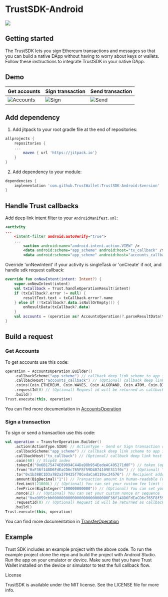 # TrustSDK-Android
[![](https://jitpack.io/v/TrustWallet/TrustSdk-android.svg)](https://jitpack.io/#TrustWallet/TrustSdk-android)

## Getting started

The TrustSDK lets you sign Ethereum transactions and messages so that you can build a native DApp without having to worry about keys or wallets. Follow these instructions to integrate TrustSDK in your native DApp.

## Demo
Get accounts|Sign transaction|Send transaction
-|-|-
![Accounts](docs/accounts.gif)|![Sign](docs/sign.gif)|![Send](docs/send.gif)

## Add dependency

1. Add jitpack to your root gradle file at the end of repositories:
```groovy
allprojects {
    repositories {
	...
        maven { url 'https://jitpack.io'}
    }
}
```

2. Add dependency to your module:
```groovy
dependencies {
    implementation 'com.github.TrustWallet:TrustSDK-Android:$version'
}
```

## Handle Trust callbacks

Add deep link intent filter to your `AndroidManifest.xml`:
```xml
<activity
...
    <intent-filter android:autoVerify="true">
    ...
        <action android:name="android.intent.action.VIEW" />
        <data android:scheme="app_scheme" android:host="tx_callback" />
        <data android:scheme="app_scheme" android:host="accounts_callback" />
```

Override 'onNewIntent' if your activity is singleTask or 'onCreate' if not, and handle sdk request callback:
```kotlin
override fun onNewIntent(intent: Intent?) {
    super.onNewIntent(intent)
    val txCallback = Trust.handleOperationResult(intent)
    if (txCallback?.error != null) {
        resultText.text = txCallback.error?.name
    } else if (!txCallback?.data.isNullOrEmpty()) {
        onResultData(txCallback?.data)
    }
    val accounts = (operation as? AccountsOperation)?.parseResultData(txCallback?.data ?: return)
}
```

## Build a request

### Get Accounts

To get accounts use this code:

```kotlin
operation = AccountsOperation.Builder()
    .callbackScheme("app_scheme") // callback deep link scheme to app initialized request.
    .callbackHost("accounts_callback") // (Optional) callback deep link host to app initialized request. 'tx_callback' by default
    .coins(Coin.ETHEREUM, Coin.WAVES, Coin.ALGORAND, Coin.ATOM, Coin.BINANCE, Coin.BITCOINCASH) // coins you want to request
    .requestId(0) // (Optional) Request id will be returned as callback param. Any incrementing integer. 1 by default
    .build()
Trust.execute(this, operation)
```

You can find more documentation in [AccountsOperation](https://github.com/trustwallet/TrustSDK-Android/blob/master/trust-sdk-client/src/main/java/trust/AccountsOperation.kt)

### Sign a transaction

To sign or send a transaction use this code:

```kotlin
val operation = TransferOperation.Builder()
    .action(ActionType.SIGN) // ActionType - Send or Sign transaction request
    .callbackScheme("app_scheme") // callback deep link scheme to app initialized request.
    .callbackHost("tx_callback") // (Optional) callback deep link host to app initialized request. 'tx_callback' by default
    .coin(60) // Slip44 index
    .tokenId("0x6B175474E89094C44Da98b954EedeAC495271d0F") // token (optional), following standard of unique identifier on the blockhain as smart contract address or asset ID
    .from("0xF36f148D6FdEaCD6c765F8f59D4074109E311f0c") // (Optional) "From" address parameter specifies a wallet which contains given account
    .to("0x1b38BC1D3a7B2a370425f70CedaCa8119ac24576") // Recipient address
    .amount(BigDecimal("1")) // Transaction amount in human-readable (unit) format
    .feeLimit(21000L) // (Optional) You can set your custom fee limit in subunit format
    .feePrice(BigInteger("100000000000")) // (Optional) You can set your custom fee price in subunit format
    .nonce(2) // (Optional) You can set your custom nonce or sequence
    .meta("0xa9059cbb0000000000000000000000000F36f148D6FdEaCD6c765F8f59D4074109E311f0c0000000000000000000000000000000000000000000000000000000000000001") // (Optional) Transaction data in hex format, Memo or Destination tag
    .requestId(0) // (Optional) Request id will be returned as callback param. Any incrementing integer. 1 by default
    .build()
Trust.execute(this, operation)
```

You can find more documentation in [TransferOperation](https://github.com/trustwallet/TrustSDK-Android/blob/master/trust-sdk-client/src/main/java/trust/TransferOperation.kt)

## Example

Trust SDK includes an example project with the above code. To run the example project clone the repo and build the project with Android Studio. Run the app on your emulator or device. Make sure that you have Trust Wallet installed on the device or simulator to test the full callback flow.

License

TrustSDK is available under the MIT license. See the LICENSE file for more info.
